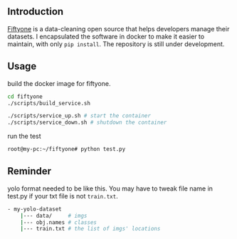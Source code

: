 ## Introduction
[Fiftyone](https://github.com/voxel51/fiftyone) is a data-cleaning open source that helps developers manage their datasets. I encapsulated the software in docker to make it easier to maintain, with only `pip install`.
The repository is still under development.

## Usage
build the docker image for fiftyone.
```bash
cd fiftyone
./scripts/build_service.sh
```

```bash
./scripts/service_up.sh # start the container
./scripts/service_down.sh # shutdown the container
```

run the test
```bash
root@my-pc:~/fiftyone# python test.py
```

## Reminder
yolo format needed to be like this. You may have to tweak file name in test.py if your txt file is not `train.txt`.
```bash
- my-yolo-dataset
    |--- data/     # imgs
    |--- obj.names # classes
    |--- train.txt # the list of imgs' locations
```
